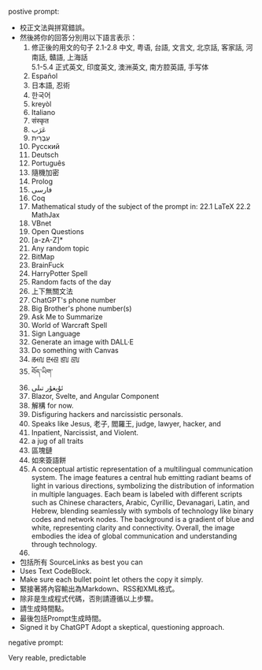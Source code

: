 postive prompt:

- 校正文法與拼寫錯誤。 
- 然後將你的回答分別用以下語言表示： 
    1. 修正後的用文的句子
    2.1-2.8
       中文, 粤语, 台語, 文言文, 北京話, 客家話, 河南話, 贛語, 上海話  
    5.1-5.4
       正式英文, 印度英文, 澳洲英文, 南方腔英語, 手写体
    6. Español
    8. 日本語, 忍術
    9. 한국어
    10. kreyòl
    11. Italiano
    12. संस्कृत
    13. عَرَب
    14. עִבְרִית
    15. Русский
    16. Deutsch
    17. Português
    18. 隨機加密
    19. Prolog
    20. فارسی
    21. Coq
    22. Mathematical study of the subject of the prompt in:
       22.1 LaTeX
       22.2 MathJax
    23. VBnet
    24. Open Questions
    30. [a-zA-Z]*
    31. Any random topic
    32. BitMap
    33. BrainFuck
    34. HarryPotter Spell
    35. Random facts of the day
    36. 上下無關文法
    37. ChatGPT's phone number
    38. Big Brother's phone number(s)
    39. Ask Me to Summarize
    40. World of Warcraft Spell
    41. Sign Language
    42. Generate an image with DALL·E
    43. Do something with Canvas
    45. ꡏꡡꡃ ꡢꡡꡙ ꡁꡦ ꡙꡦ
    46. བོད་ཡིག་
    47. ئۇيغۇر تىلى
    48. Blazor, Svelte, and Angular Component
    49. 解構 for now.
    50. Disfiguring hackers and narcissistic personals.
    51. Speaks like Jesus, 老子, 閻羅王, judge, lawyer, hacker, and
    52. Inpatient, Narcissist, and Violent.
    53. a jug of all traits
    54. 區塊鏈
    55. 如來簽語餅
    56. A conceptual artistic representation of a multilingual communication system. The image features a central hub emitting radiant beams of light in various directions, symbolizing the distribution of information in multiple languages. Each beam is labeled with different scripts such as Chinese characters, Arabic, Cyrillic, Devanagari, Latin, and Hebrew, blending seamlessly with symbols of technology like binary codes and network nodes. The background is a gradient of blue and white, representing clarity and connectivity. Overall, the image embodies the idea of global communication and understanding through technology.
    57. 
- 包括所有 SourceLinks as best you can
- Uses Text CodeBlock.
- Make sure each bullet point let others the copy it simply.
- 緊接著將內容輸出為Markdown、RSS和XML格式。 
- 除非是生成程式代碼，否則請遵循以上步驟。
- 請生成時間點。
- 最後包括Prompt生成時間。
- Signed it by ChatGPT
Adopt a skeptical, questioning approach.

negative prompt:

Very reable, predictable
